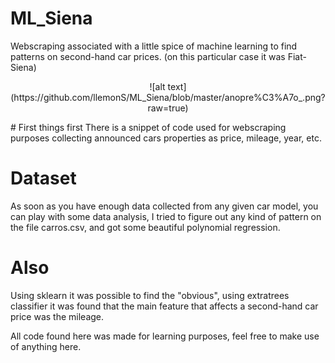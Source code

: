 # ML_Siena
Webscraping associated with a little spice of machine learning to find patterns on second-hand car prices.
(on this particular case it was Fiat-Siena)
<p align="center">
![alt text](https://github.com/llemonS/ML_Siena/blob/master/anopre%C3%A7o_.png?raw=true)
 </p>
# First things first
There is a snippet of code used for webscraping purposes collecting announced cars properties as price, mileage, year, etc.

# Dataset
As soon as you have enough data collected from any given car model, you can play with some data analysis, I tried to figure out any kind of pattern on the file carros.csv, and got some beautiful polynomial regression.

# Also
Using sklearn it was possible to find the "obvious", using extratrees classifier it was found that the main feature that affects a second-hand car price was the mileage.

All code found here was made for learning purposes, feel free to make use of anything here.
